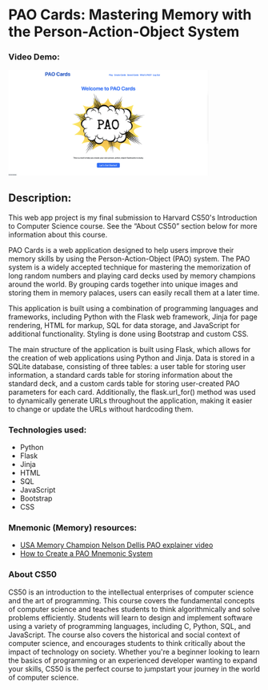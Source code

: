 # **PAO Cards: Mastering Memory with the Person-Action-Object System**

### Video Demo:  <URL HERE>

<img src="static/pao-homepage.png" alt="PAO Cards Hompage Image" width="400"/>

## **Description:**
This web app project is my final submission to Harvard CS50's Introduction to Computer Science course. See the “About CS50” section below for more information about this course.

PAO Cards is a web application designed to help users improve their memory skills by using the Person-Action-Object (PAO) system. The PAO system is a widely accepted technique for mastering the memorization of long random numbers and playing card decks used by memory champions around the world. By grouping cards together into unique images and storing them in memory palaces, users can easily recall them at a later time.

This application is built using a combination of programming languages and frameworks, including Python with the Flask web framework, Jinja for page rendering, HTML for markup, SQL for data storage, and JavaScript for additional functionality. Styling is done using Bootstrap and custom CSS.

The main structure of the application is built using Flask, which allows for the creation of web applications using Python and Jinja. Data is stored in a SQLite database, consisting of three tables: a user table for storing user information, a standard cards table for storing information about the standard deck, and a custom cards table for storing user-created PAO parameters for each card. Additionally, the flask.url_for() method was used to dynamically generate URLs throughout the application, making it easier to change or update the URLs without hardcoding them.

### **Technologies used:**
- Python
- Flask
- Jinja
- HTML
- SQL
- JavaScript
- Bootstrap
- CSS

### **Mnemonic (Memory) resources:**

- [USA Memory Champion Nelson Dellis PAO explainer video](https://youtu.be/5M8qSWk97gA)<br>
- [How to Create a PAO Mnemonic System](https://artofmemory.com/wiki/Person-Action-Object_(PAO)_System/#learning-your-pao-system-images)

### **About CS50**

CS50 is an introduction to the intellectual enterprises of computer science and the art of programming. This course covers the fundamental concepts of computer science and teaches students to think algorithmically and solve problems efficiently. Students will learn to design and implement software using a variety of programming languages, including C, Python, SQL, and JavaScript. The course also covers the historical and social context of computer science, and encourages students to think critically about the impact of technology on society. Whether you're a beginner looking to learn the basics of programming or an experienced developer wanting to expand your skills, CS50 is the perfect course to jumpstart your journey in the world of computer science.
